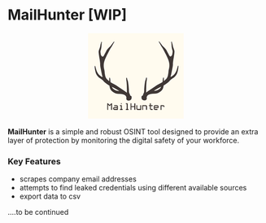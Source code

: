 <h1> MailHunter [WIP] </h1>

<p align="center">
<img src="logo.png"/>
</p>

**MailHunter** is a simple and robust OSINT tool designed to provide an extra layer of protection by monitoring the digital safety of your workforce.

<h3> Key Features</h3>

- scrapes company email addresses
- attempts to find leaked credentials using different available sources
- export data to csv

....to be continued
